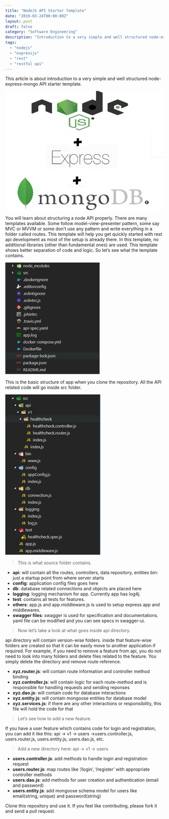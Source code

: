 ```yaml
---
title: "NodeJS API Starter Template"
date: "2019-03-24T00:00:00Z"
layout: post
draft: false
category: "Software Engineering"
description: "Introduction to a very simple and well structured node-express-mongo API starter"
tags:
  - "nodejs"
  - "expressjs"
  - "rest"
  - "restful api"
---
```


This article is about introduction to a very simple and well structured node-express-mongo API starter template.

![Introduction](./1.png)

You will learn about structuring a node API properly. There are many templates available. Some follow model-view-presenter pattern, some say MVC or MVVM or some don’t use any pattern and write everything in a folder called routes. This template will help you get quickly started with rest api development as most of the setup is already there.
In this template, no additional libraries (other than fundamental ones) are used. This template shows better separation of code and logic. So let’s see what the template contains.

![Folder Structure - 1](./2.png)

This is the basic structure of app when you clone the repository. All the API related code will go inside src folder.

![Folder Structure - 2](./3.png)

> This is what source folder contains.

- **api**: will contain all the routes, controllers, data repository, entities
bin: just a startup point from where server starts
- **config**: application config files goes here
- **db**: database related connections and objects are placed here
- **logging**: logging mechanism for app. Currently app has log4j.
- **test**: contains all tests for features.
- **others**: app.js and app.middleware.js is used to setup express app and middlewares.
- **swagger files**: swagger is used for specification and documentations. yaml file can be modified and you can see specs in swagger-ui.

> Now let’s take a look at what goes inside api directory.

api directory will contain version-wise folders. inside that feature-wise folders are created so that it can be easily move to another application if required. For example, if you need to remove a feature from api, you do not need to look into many folders and delete files related to the feature. You simply delete the directory and remove route reference.

- **xyz.router.js**: will contain route information and controller method binding
- **xyz.controller.js**: will contain logic for each route-method and is responsible for handling requests and sending reponses
- **xyz.dao.js**: will contain code for database interactions
- **xyz.entity.js**: will contain mongoose entities for database model
- **xyz.services.js**: if there are any other interactions or responsibility, this file will hold the code for that

> Let’s see how to add a new feature.

If you have a user feature which contains code for login and registration, you can add it like this:
api -> v1 -> users ->users.controller.js, users.router.js, users.entity.js, users.dao.js, etc.

> Add a new directory here: api -> v1 -> users

- **users.controller.js**: add methods to handle login and registration request
- **users.router.js**: map routes like ‘/login’, ‘/register’ with appropriate controller methods
- **users.dao.js**: add methods for user creation and authentication (email and password)
- **users.entity.js**: add mongoose schema model for users like email(string, unique) and password(string)

Clone this repository and use it. If you feel like contributing, please fork it and send a pull request.
